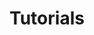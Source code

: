 ---
title: "Tutorials"
description: "Things we’ve learned that might serve others, too: a list of tutorials and how-tos."
cover: "tutorials.jpg"
coverAttribution: "Ben White"
coverAttributionURL: "https://unsplash.com/photos/qDY9ahp0Mto"
---